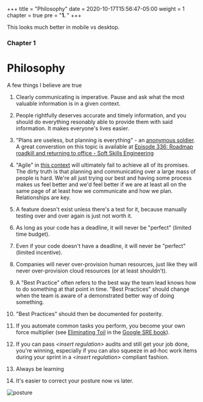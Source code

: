 +++
title = "Philosophy"
date = 2020-10-17T15:56:47-05:00
weight = 1
chapter = true
pre = "<b>1. </b>"
+++

This looks much better in mobile vs desktop.

### Chapter 1

# Philosophy

A few things I believe are true

1. Clearly communicating is imperative. Pause and ask what the most valuable information is in a given context.

2. People rightfully deserves accurate and timely information, and you should do everything resonably able to provide them with said information. It makes everyone's lives easier.

3. "Plans are useless, but planning is everything" - an [anonymous soldier](https://quoteinvestigator.com/2017/11/18/planning/). A great converstion on this topic is available at [Episode 336: Roadmap roadkill and returning to office - Soft Skills Engineering](https://softskills.audio/2022/12/26/episode-336-roadmap-roadkill-and-returning-to-office/)

4. "Agile" in [this context](https://twitter.com/djryan/status/1315063072852242434?s=20) will ultimately fail to achieve all of its promises. The dirty truth is that planning and communicating over a large mass of people is hard. We're all just trying our best and having some process makes us feel better and we'd feel better if we are at least all on the same page of at least how we communicate and how we plan. Relationships are key.

5. A feature doesn't exist unless there's a test for it, because manually testing over and over again is just not worth it.

6. As long as your code has a deadline, it will never be "perfect" (limited time budget).

7. Even if your code doesn't have a deadline, it will never be "perfect" (limited incentive).

8. Companies will never over-provision human resources, just like they will never over-provision cloud resources (or at least shouldn't).

9. A "Best Practice" often refers to the best way the team lead knows how to do something at that point in time. "Best Practices" should change when the team is aware of a demonstrated better way of doing something.

10. "Best Practices" should then be documented for posterity.

11. If you automate common tasks you perform, you become your own force multiplier (see [Eliminating Toil](https://landing.google.com/sre/sre-book/chapters/eliminating-toil/) in the [Google SRE book](https://landing.google.com/sre/sre-book/toc/index.html)).

12.  If you can pass *\<insert regulation\>* audits and still get your job done, you're winning, especially if you can also squeeze in ad-hoc work items during your sprint in a *\<insert regulation\>* compliant fashion.

13. Always be learning

14. It's easier to correct your posture now vs later.

![posture](https://media1.tenor.com/images/4349fd187ea1be3fc51eea762c074332/tenor.gif?itemid=12592177)